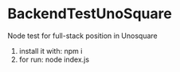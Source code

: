 # BackendTestUnoSquare
Node test for full-stack position in Unosquare
1. install it with: npm i
2. for run: node index.js
